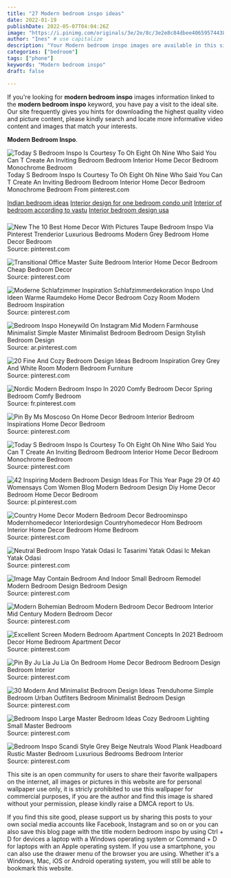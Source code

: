 ```yaml
---
title: "27 Modern bedroom inspo ideas"
date: 2022-01-19
publishDate: 2022-05-07T04:04:26Z
image: "https://i.pinimg.com/originals/3e/2e/8c/3e2e8c84dbee406595744387b2cf03f2.jpg"
author: "Ines" # use capitalize
description: "Your Modern bedroom inspo images are available in this site. Modern bedroom inspo are a topic that is being searched for and liked by netizens today. You can Get the Modern bedroom inspo files here. Find and Download all royalty-free photos."
categories: ["bedroom"]
tags: ["phone"]
keywords: "Modern bedroom inspo"
draft: false

---
```


If you're looking for **modern bedroom inspo** images information linked to the **modern bedroom inspo** keyword, you have pay a visit to the ideal  site.  Our site frequently  gives you  hints  for downloading  the highest  quality video and picture  content, please kindly search and locate more informative video content and images  that match your interests.

**Modern Bedroom Inspo**. 

![Today S Bedroom Inspo Is Courtesy To Oh Eight Oh Nine Who Said You Can T Create An Inviting Bedroom Bedroom Interior Home Decor Bedroom Monochrome Bedroom](https://i.pinimg.com/originals/64/b6/7e/64b67e2d968c9ee96676d794df6d7906.jpg "Today S Bedroom Inspo Is Courtesy To Oh Eight Oh Nine Who Said You Can T Create An Inviting Bedroom Bedroom Interior Home Decor Bedroom Monochrome Bedroom")
Today S Bedroom Inspo Is Courtesy To Oh Eight Oh Nine Who Said You Can T Create An Inviting Bedroom Bedroom Interior Home Decor Bedroom Monochrome Bedroom From pinterest.com

[Indian bedroom ideas](/indian-bedroom-ideas/)
[Interior design for one bedroom condo unit](/interior-design-for-one-bedroom-condo-unit/)
[Interior of bedroom according to vastu](/interior-of-bedroom-according-to-vastu/)
[Interior bedroom design usa](/interior-bedroom-design-usa/)



### 

 


![New The 10 Best Home Decor With Pictures Taupe Bedroom Inspo Via Pinterest Trenderior Luxurious Bedrooms Modern Grey Bedroom Home Decor Bedroom](https://i.pinimg.com/originals/61/61/39/616139e0b9bdc69e31f9c144cb2d8745.jpg "New The 10 Best Home Decor With Pictures Taupe Bedroom Inspo Via Pinterest Trenderior Luxurious Bedrooms Modern Grey Bedroom Home Decor Bedroom")
Source: pinterest.com

 

![Transitional Office Master Suite Bedroom Interior Home Decor Bedroom Cheap Bedroom Decor](https://i.pinimg.com/originals/1d/c3/54/1dc3540de6ad60e5e17ef473eb056368.jpg "Transitional Office Master Suite Bedroom Interior Home Decor Bedroom Cheap Bedroom Decor")
Source: pinterest.com

 

![Moderne Schlafzimmer Inspiration Schlafzimmerdekoration Inspo Und Ideen Warme Raumdeko Home Decor Bedroom Cozy Room Modern Bedroom Inspiration](https://i.pinimg.com/736x/fa/dd/38/fadd380e0fe0d4ec3775e88ae2e9ab1d.jpg "Moderne Schlafzimmer Inspiration Schlafzimmerdekoration Inspo Und Ideen Warme Raumdeko Home Decor Bedroom Cozy Room Modern Bedroom Inspiration")
Source: pinterest.com

 

![Bedroom Inspo Honeywild On Instagram Mid Modern Farmhouse Minimalist Simple Master Minimalist Bedroom Bedroom Design Stylish Bedroom Design](https://i.pinimg.com/originals/d6/c1/9c/d6c19c7fbe287f958217fb78d7c7f209.jpg "Bedroom Inspo Honeywild On Instagram Mid Modern Farmhouse Minimalist Simple Master Minimalist Bedroom Bedroom Design Stylish Bedroom Design")
Source: ar.pinterest.com

 

![20 Fine And Cozy Bedroom Design Ideas Bedroom Inspiration Grey Grey And White Room Modern Bedroom Furniture](https://i.pinimg.com/736x/84/c5/55/84c5556aacbf40c61dd56dba25045ebc.jpg "20 Fine And Cozy Bedroom Design Ideas Bedroom Inspiration Grey Grey And White Room Modern Bedroom Furniture")
Source: pinterest.com

 

![Nordic Modern Bedroom Inspo In 2020 Comfy Bedroom Decor Spring Bedroom Comfy Bedroom](https://i.pinimg.com/originals/47/c5/ed/47c5ed44940f1b09d6548600986788ed.jpg "Nordic Modern Bedroom Inspo In 2020 Comfy Bedroom Decor Spring Bedroom Comfy Bedroom")
Source: fr.pinterest.com

 

![Pin By Ms Moscoso On Home Decor Bedroom Interior Bedroom Inspirations Home Decor Bedroom](https://i.pinimg.com/564x/6c/02/5c/6c025c92ef272f7c5713b1e967543b83.jpg "Pin By Ms Moscoso On Home Decor Bedroom Interior Bedroom Inspirations Home Decor Bedroom")
Source: pinterest.com

 

![Today S Bedroom Inspo Is Courtesy To Oh Eight Oh Nine Who Said You Can T Create An Inviting Bedroom Bedroom Interior Home Decor Bedroom Monochrome Bedroom](https://i.pinimg.com/originals/64/b6/7e/64b67e2d968c9ee96676d794df6d7906.jpg "Today S Bedroom Inspo Is Courtesy To Oh Eight Oh Nine Who Said You Can T Create An Inviting Bedroom Bedroom Interior Home Decor Bedroom Monochrome Bedroom")
Source: pinterest.com

 

![42 Inspiring Modern Bedroom Design Ideas For This Year Page 29 Of 40 Womensays Com Women Blog Modern Bedroom Design Diy Home Decor Bedroom Home Decor Bedroom](https://i.pinimg.com/originals/61/0c/d1/610cd1db7dbcb2005b76f02b25786f5b.jpg "42 Inspiring Modern Bedroom Design Ideas For This Year Page 29 Of 40 Womensays Com Women Blog Modern Bedroom Design Diy Home Decor Bedroom Home Decor Bedroom")
Source: pl.pinterest.com

 

![Country Home Decor Modern Bedroom Decor Bedroominspo Modernhomedecor Interiordesign Countryhomedecor Hom Bedroom Interior Home Decor Bedroom Home Bedroom](https://i.pinimg.com/736x/15/2f/7b/152f7b81785e8ba641d37d96aa4d719b.jpg "Country Home Decor Modern Bedroom Decor Bedroominspo Modernhomedecor Interiordesign Countryhomedecor Hom Bedroom Interior Home Decor Bedroom Home Bedroom")
Source: pinterest.com

 

![Neutral Bedroom Inspo Yatak Odasi Ic Tasarimi Yatak Odasi Ic Mekan Yatak Odasi](https://i.pinimg.com/originals/fb/05/0c/fb050cf4233d17e92b8fdbb6b4888f6f.jpg "Neutral Bedroom Inspo Yatak Odasi Ic Tasarimi Yatak Odasi Ic Mekan Yatak Odasi")
Source: pinterest.com

 

![Image May Contain Bedroom And Indoor Small Bedroom Remodel Modern Bedroom Design Bedroom Design](https://i.pinimg.com/originals/50/15/2b/50152b6429daf1f4478ed71095d9217d.jpg "Image May Contain Bedroom And Indoor Small Bedroom Remodel Modern Bedroom Design Bedroom Design")
Source: pinterest.com

 

![Modern Bohemian Bedroom Modern Bedroom Decor Bedroom Interior Mid Century Modern Bedroom Decor](https://i.pinimg.com/736x/e7/b2/0c/e7b20c1f2950feae93daae7c76b69235.jpg "Modern Bohemian Bedroom Modern Bedroom Decor Bedroom Interior Mid Century Modern Bedroom Decor")
Source: pinterest.com

 

![Excellent Screen Modern Bedroom Apartment Concepts In 2021 Bedroom Decor Home Bedroom Apartment Decor](https://i.pinimg.com/736x/e7/d6/c6/e7d6c64f6ec490062035b7c22839330c.jpg "Excellent Screen Modern Bedroom Apartment Concepts In 2021 Bedroom Decor Home Bedroom Apartment Decor")
Source: pinterest.com

 

![Pin By Ju Lia Ju Lia On Bedroom Home Decor Bedroom Bedroom Design Bedroom Interior](https://i.pinimg.com/736x/39/ce/af/39ceafe3a2cefca40714433fa1abc5e5.jpg "Pin By Ju Lia Ju Lia On Bedroom Home Decor Bedroom Bedroom Design Bedroom Interior")
Source: pinterest.com

 

![30 Modern And Minimalist Bedroom Design Ideas Trenduhome Simple Bedroom Urban Outfiters Bedroom Minimalist Bedroom Design](https://i.pinimg.com/originals/a0/52/4f/a0524f3c8dfbf3db408e27fd90dffc1c.jpg "30 Modern And Minimalist Bedroom Design Ideas Trenduhome Simple Bedroom Urban Outfiters Bedroom Minimalist Bedroom Design")
Source: pinterest.com

 

![Bedroom Inspo Large Master Bedroom Ideas Cozy Bedroom Lighting Small Master Bedroom](https://i.pinimg.com/736x/08/05/4e/08054e9683fcde40f6d34e36b45a55dd.jpg "Bedroom Inspo Large Master Bedroom Ideas Cozy Bedroom Lighting Small Master Bedroom")
Source: pinterest.com

 

![Bedroom Inspo Scandi Style Grey Beige Neutrals Wood Plank Headboard Rustic Master Bedroom Luxurious Bedrooms Bedroom Interior](https://i.pinimg.com/originals/3e/2e/8c/3e2e8c84dbee406595744387b2cf03f2.jpg "Bedroom Inspo Scandi Style Grey Beige Neutrals Wood Plank Headboard Rustic Master Bedroom Luxurious Bedrooms Bedroom Interior")
Source: pinterest.com

 

This site is an open community for users to share their favorite wallpapers on the internet, all images or pictures in this website are for personal wallpaper use only, it is stricly prohibited to use this wallpaper for commercial purposes, if you are the author and find this image is shared without your permission, please kindly raise a DMCA report to Us.

If you find this site good, please support us by sharing this posts to your own social media accounts like Facebook, Instagram and so on or you can also save this blog page with the title modern bedroom inspo by using Ctrl + D for devices a laptop with a Windows operating system or Command + D for laptops with an Apple operating system. If you use a smartphone, you can also use the drawer menu of the browser you are using. Whether it's a Windows, Mac, iOS or Android operating system, you will still be able to bookmark this website.
